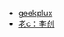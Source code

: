 - [geekplux](https://geekplux.zhubai.love/)
- [老c：李创](https://www.codedump.info/post/20220116-weekly-1/)